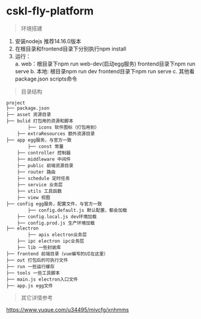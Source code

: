 # cskl-fly-platform
> 环境搭建
1. 安装nodejs 推荐14.16.0版本
2. 在根目录和frontend目录下分别执行npm install
3. 运行：<br />
  a. web：根目录下npm run web-dev(启动egg服务)  frontend目录下npm run serve
  b. 本地: 根目录npm run dev   frontend目录下npm run serve
  c. 其他看package.json scripts命令

> 目录结构
```
project
├── package.json
├── asset 资源目录
├── bulid 打包用的资源和脚本
		├── icons 软件图标（打包用到）
    ├── extraResources 额外资源目录
├── app egg服务，与官方一致
		├── const 常量
    ├── controller 控制器
    ├── middleware 中间件
    ├── public 前端资源目录
    ├── router 路由
    ├── schedule 定时任务
    ├── service 业务层
    ├── utils 工具函数
    ├── view 视图
├── config egg服务，配置文件，与官方一致
		├── config.default.js 默认配置，都会加载
    ├── config.local.js dev环境加载
    ├── config.prod.js 生产环境加载
├── electron
		├── apis electron业务层
    ├── ipc electron ipc业务层
    ├── lib 一些封装库
├── frontend 前端目录（vue编写的UI在这里）    
├── out 打包后的可执行文件
├── run 一些运行缓存
├── tools 一些工具脚本 
├── main.js electron入口文件 
├── app.js egg文件
```

> 其它详情参考 <br />

https://www.yuque.com/u34495/mivcfg/xnhmms